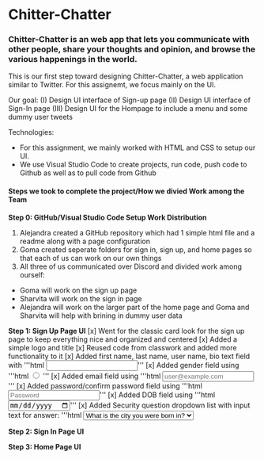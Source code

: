 # Chitter-Chatter
### Chitter-Chatter is an web app that lets you communicate with other people, share your thoughts and opinion, and browse the various happenings in the world. 

This is our first step toward designing Chitter-Chatter, a web application similar to Twitter.
For this assignemt, we focus mainly on the UI. 

Our goal:
(I) Design UI interface of Sign-up page
(II) Design UI interface of Sign-In page
(III) Design UI for the Hompage to include a menu and some dummy user tweets

Technologies: 
* For this assignment, we mainly worked with HTML and CSS  to setup our UI. 
* We use Visual Studio Code to create projects, run code, push code to Github as well as to pull code from Github

#### Steps we took to complete the project/How we divied Work among the Team
**Step 0: GitHub/Visual Studio Code Setup Work Distribution**
1. Alejandra created a GitHub repository which had 1 simple html file and a readme along with a page configuration
2. Goma created seperate folders for sign in, sign up, and home pages so that each of us can work on our own things
4. All three of us communicated over Discord and divided work among ourself:
* Goma will work on the sign up page
* Sharvita will work on the sign in page
* Alejandra will work on the larger part of the home page and Goma and Sharvita will help with brining in dummy user data

**Step 1: Sign Up Page UI**
[x] Went for the classic card look for the sign up page to keep everything nice and organized and centered
[x] Added a simple logo and title 
[x] Reused code from classwork and added more functionality to it
[x] Added first name, last name, user name, bio text field with '''html <input type="text" class="input-box" id="" name="" placeholder="" required>'''
[x] Added gender field using '''html <input type="radio" id="" name="" value="" class="form-check-input"> '''
[x] Added email field using '''html <input type="email" class="input-box" id="emailAddress" name="emailAddress" placeholder="user@example.com" required>'''
[x] Added password/confirm password field using '''html <input type="password" class="input-box" id="" name="" placeholder="Password" required>'''
[x] Added DOB field using '''html <input type="date" class="input-box" placeholder="MM/DD/YYYY" required>'''
[x] Added Security question dropdown list with input text for answer: 
 '''html <select id="securityquestion1" name="securityquestion1" class="form-check-input">
      <option value="q1" selected>What is the city you were born in?</option> '''
[x] Added a submit button using '''html <button type="button" class="signup-btn">Sign Up</button>'''
[x] Added a reset button using '''html <button type="reset" class="reset-btn"> Reset </button>'''
[x] Also added basic css for body, form, headers, input, button, background image, etc.

**Step 2: Sign In Page UI**

**Step 3: Home Page UI**
